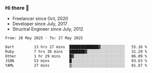 ### Hi there 👋

- Freelancer since Oct, 2020
- Developer since July, 2017
- Structral Engineer since July, 2012

<!--START_SECTION:waka-->

```txt
From: 20 May 2025 - To: 27 May 2025

Dart         13 hrs 27 mins  █████████████▓░░░░░░░░░░░   55.16 %
Ruby         7 hrs 38 mins   ███████▓░░░░░░░░░░░░░░░░░   31.29 %
Other        1 hr 29 mins    █▓░░░░░░░░░░░░░░░░░░░░░░░   06.09 %
JSON         53 mins         █░░░░░░░░░░░░░░░░░░░░░░░░   03.63 %
YAML         27 mins         ▒░░░░░░░░░░░░░░░░░░░░░░░░   01.87 %
```

<!--END_SECTION:waka-->
